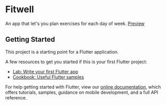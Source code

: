 # Fitwell
An app that let's you plan exercises for each day of week.
[Preview](https://drive.google.com/file/d/1Vd7FrzjugHeAVxGrO2LsOe3u-JqB2rT5/view?usp=sharing)


## Getting Started

This project is a starting point for a Flutter application.

A few resources to get you started if this is your first Flutter project:

- [Lab: Write your first Flutter app](https://flutter.dev/docs/get-started/codelab)
- [Cookbook: Useful Flutter samples](https://flutter.dev/docs/cookbook)

For help getting started with Flutter, view our
[online documentation](https://flutter.dev/docs), which offers tutorials,
samples, guidance on mobile development, and a full API reference.
